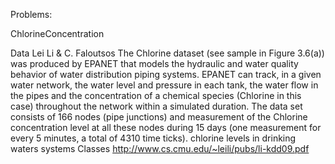Problems:

ChlorineConcentration					


Data Lei Li & C. Faloutsos					The Chlorine dataset
(see sample in Figure 3.6(a)) was produced by EPANET that models
the hydraulic and water quality behavior of water distribution
piping systems. EPANET can track, in a given water network, the
water level and pressure in each tank, the water flow in the pipes
and the concentration of a chemical species (Chlorine in this case)
throughout the network within a simulated duration. The data set
consists of 166 nodes (pipe junctions) and measurement of the
Chlorine concentration level at all these nodes during 15 days (one
measurement for every 5 minutes, a total of 4310 time ticks).
chlorine levels in drinking waters systems					Classes
http://www.cs.cmu.edu/~leili/pubs/li-kdd09.pdf					
